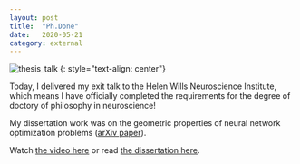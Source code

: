 ```yaml
---
layout: post
title:	"Ph.Done"
date:	2020-05-21
category: external
---
```


![thesis_talk]
{: style="text-align: center"}


Today, I delivered my exit talk to the Helen Wills Neuroscience Institute,
which means I have officially completed the requirements for the degree
of doctory of philosophy in neuroscience!

My dissertation work was on the geometric properties
of neural network optimization problems
([arXiv paper](https://arxiv.org/abs/2003.10397)).

Watch [the video here](http://tinyurl.com/charles-frye-thesis-talk)
or read [the dissertation here](http://tinyurl.com/charles-frye-thesis).

[thesis_talk]: {{site.imgurl}}/thesis_talk.jpg
<!--exc-->
